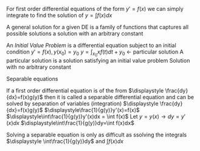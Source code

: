 For first order differential equations of the form $y' = f(x)$ we can simply integrate to find the solution of $\displaystyle y  = \int f(x) dx$

A general solution for a given DE is a family of functions that captures all possible solutions
	a solution with an arbitrary constant

An *Initial Value Problem* is a differential equation subject to an initial condition
	$y' = f(x), y(x_0) = y_0$
	$\displaystyle y = \int_{x_0}{x}f(t)dt + y_0$ $\longleftarrow$ particular solution
	A particular solution is a solution satisfying an initial value problem
		Solution with no arbitrary constant

Separable equations

If a first order differential equation is of the from
	$\displaystyle \frac{dy}{dx}=f(x)g(y)$
	then it is called a separable differential equation and can be solved by separation of variables (integration)
	$\displaystyle \frac{dy}{dx}=f(x)g(y)$
	$\displaystyle\frac{1}{g(y)}y'(x)=f(x)$
	$\displaystyle\int\frac{1}{g(y)}y'(x)dx = \int f(x)$
	Let $y = y(x) \to dy = y'(x)dx$
	$\displaystyle\int\frac{1}{g(y)}dy=\int f(x)dx$

Solving a separable equation is only as difficult as ssolving the integrals $\displaystyle \int\frac{1}{g(y)}dy$ and $\displaystyle\int f(x)dx$
